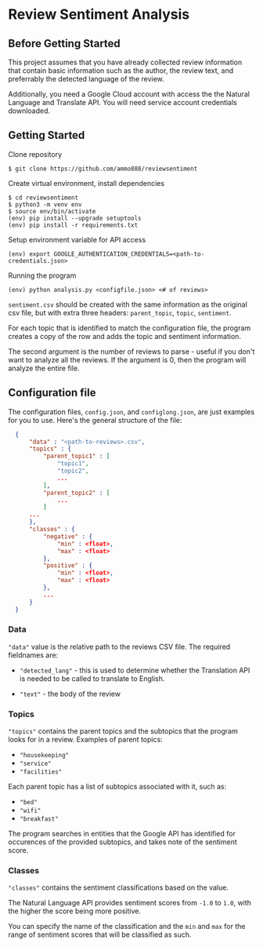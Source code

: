 # Review Sentiment Analysis

## Before Getting Started

  This project assumes that you have already collected review information that contain basic information such as the author, the review text, and preferrably the detected language of the review.

  Additionally, you need a Google Cloud account with access the the Natural Language and Translate API. You will need service account credentials downloaded.

## Getting Started

  Clone repository
  ```fish
  $ git clone https://github.com/ammo888/reviewsentiment
  ```

  Create virtual environment, install dependencies
  ```fish
  $ cd reviewsentiment
  $ python3 -m venv env
  $ source env/bin/activate
  (env) pip install --upgrade setuptools
  (env) pip install -r requirements.txt
  ```

  Setup environment variable for API access
  ```fish
  (env) export GOOGLE_AUTHENTICATION_CREDENTIALS=<path-to-credentials.json>
  ```

  Running the program
  ```fish
  (env) python analysis.py <configfile.json> <# of reviews>
  ```
  `sentiment.csv` should be created with the same information as the original csv file, but with extra three headers: `parent_topic`, `topic`, `sentiment`.

  For each topic that is identified to match the configuration file, the program creates a copy of the row and adds the topic and sentiment information.

  The second argument is the number of reviews to parse - useful if you don't want to analyze all the reviews. If the argument is 0, then the program will analyze the entire file.

## Configuration file

  The configuration files, `config.json`, and `configlong.json`, are just examples for you to use. Here's the general structure of the file:
  ```json
    {
        "data" : "<path-to-reviews>.csv",
        "topics" : {
            "parent_topic1" : [
                "topic1",
                "topic2",
                ...
            ],
            "parent_topic2" : [
                ...
            ]
        ...
        },
        "classes" : {
            "negative" : {
                "min" : <float>,
                "max" : <float>
            },
            "positive" : {
                "min" : <float>,
                "max" : <float>
            },
            ...
        }
    }
  ```

### Data

  `"data"` value is the relative path to the reviews CSV file. The required fieldnames are:

  * `"detected_lang"` - this is used to determine whether the Translation API is needed to be called to translate to English.

  * `"text"` - the body of the review

### Topics

  `"topics"` contains the parent topics and the subtopics that the program looks for in a review. Examples of parent topics:

  * `"housekeeping"`
  * `"service"`
  * `"facilities"`

  Each parent topic has a list of subtopics associated with it, such as:

  * `"bed"`
  * `"wifi"`
  * `"breakfast"`

  The program searches in entities that the Google API has identified for occurences of the provided subtopics, and takes note of the sentiment score.

### Classes

  `"classes"` contains the sentiment classifications based on the value.

  The Natural Language API provides sentiment scores from `-1.0` to `1.0`, with the higher the score being more positive.

  You can specify the name of the classification and the `min` and `max` for the range of sentiment scores that will be classified as such.
